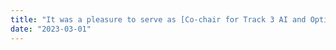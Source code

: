 ```yaml
---
title: "It was a pleasure to serve as [Co‐chair for Track 3 AI and Optimisation for Wireless Communications](https://wcnc2023.ieee-wcnc.org/committees/technical-program-committee) in 2023 IEEE Wireless Communications and Networking Conference (WCNC)."
date: "2023-03-01"
---
```


